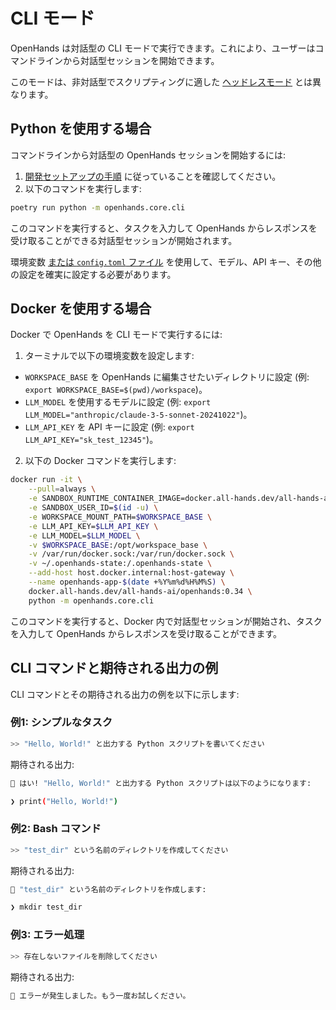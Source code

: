 # CLI モード

OpenHands は対話型の CLI モードで実行できます。これにより、ユーザーはコマンドラインから対話型セッションを開始できます。

このモードは、非対話型でスクリプティングに適した [ヘッドレスモード](headless-mode) とは異なります。

## Python を使用する場合

コマンドラインから対話型の OpenHands セッションを開始するには:

1. [開発セットアップの手順](https://github.com/All-Hands-AI/OpenHands/blob/main/Development.md) に従っていることを確認してください。
2. 以下のコマンドを実行します:

```bash
poetry run python -m openhands.core.cli
```

このコマンドを実行すると、タスクを入力して OpenHands からレスポンスを受け取ることができる対話型セッションが開始されます。

環境変数 [または `config.toml` ファイル](https://github.com/All-Hands-AI/OpenHands/blob/main/config.template.toml) を使用して、モデル、API キー、その他の設定を確実に設定する必要があります。

## Docker を使用する場合

Docker で OpenHands を CLI モードで実行するには:

1. ターミナルで以下の環境変数を設定します:

- `WORKSPACE_BASE` を OpenHands に編集させたいディレクトリに設定 (例: `export WORKSPACE_BASE=$(pwd)/workspace`)。
- `LLM_MODEL` を使用するモデルに設定 (例: `export LLM_MODEL="anthropic/claude-3-5-sonnet-20241022"`)。
- `LLM_API_KEY` を API キーに設定 (例: `export LLM_API_KEY="sk_test_12345"`)。

2. 以下の Docker コマンドを実行します:

```bash
docker run -it \
    --pull=always \
    -e SANDBOX_RUNTIME_CONTAINER_IMAGE=docker.all-hands.dev/all-hands-ai/runtime:0.34-nikolaik \
    -e SANDBOX_USER_ID=$(id -u) \
    -e WORKSPACE_MOUNT_PATH=$WORKSPACE_BASE \
    -e LLM_API_KEY=$LLM_API_KEY \
    -e LLM_MODEL=$LLM_MODEL \
    -v $WORKSPACE_BASE:/opt/workspace_base \
    -v /var/run/docker.sock:/var/run/docker.sock \
    -v ~/.openhands-state:/.openhands-state \
    --add-host host.docker.internal:host-gateway \
    --name openhands-app-$(date +%Y%m%d%H%M%S) \
    docker.all-hands.dev/all-hands-ai/openhands:0.34 \
    python -m openhands.core.cli
```

このコマンドを実行すると、Docker 内で対話型セッションが開始され、タスクを入力して OpenHands からレスポンスを受け取ることができます。

## CLI コマンドと期待される出力の例

CLI コマンドとその期待される出力の例を以下に示します:

### 例1: シンプルなタスク

```bash
>> "Hello, World!" と出力する Python スクリプトを書いてください
```

期待される出力:

```bash
🤖 はい! "Hello, World!" と出力する Python スクリプトは以下のようになります:

❯ print("Hello, World!")
```

### 例2: Bash コマンド

```bash
>> "test_dir" という名前のディレクトリを作成してください
```

期待される出力:

```bash
🤖 "test_dir" という名前のディレクトリを作成します:

❯ mkdir test_dir
```

### 例3: エラー処理

```bash
>> 存在しないファイルを削除してください
```

期待される出力:

```bash
🤖 エラーが発生しました。もう一度お試しください。
```
